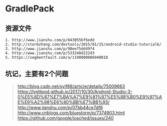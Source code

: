 # GradlePack

## 资源文件
```text
1. http://www.jianshu.com/p/843055bf6edd
2. http://stormzhang.com/devtools/2015/01/15/android-studio-tutorial6/
3. http://www.jianshu.com/p/98ee75dd49f4
4. http://www.jianshu.com/p/533240d222d3
5. https://segmentfault.com/a/1190000006940018
```

## 坑记，主要有2个问题
> http://blog.csdn.net/syif88/article/details/75009663
> https://lygttpod.github.io/2017/10/30/Android-Studio-3-0%E5%8D%87%E7%BA%A7%E9%81%87%E5%88%B0%E9%97%AE%E9%A2%98%E6%80%BB%E7%BB%93/
> http://www.jianshu.com/p/07bb44ce7df8
> http://www.cnblogs.com/bluestorm/p/7374903.html
> https://github.com/google/iosched/issues/240
